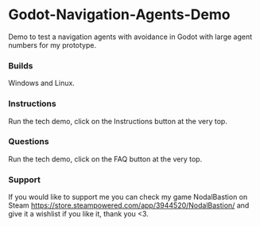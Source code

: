 # Godot-Navigation-Agents-Demo
Demo to test a navigation agents with avoidance in Godot with large agent numbers for my prototype.

### Builds
Windows and Linux.

### Instructions
Run the tech demo, click on the Instructions button at the very top.

### Questions
Run the tech demo, click on the FAQ button at the very top.

### Support
If you would like to support me you can check my game NodalBastion on Steam https://store.steampowered.com/app/3944520/NodalBastion/ and give it a wishlist if you like it, thank you <3.
